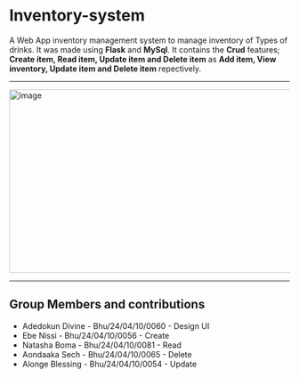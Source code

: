 # Inventory-system
A Web App inventory management system to manage inventory of Types of drinks.
It was made using **Flask** and **MySql**. 
It contains the **Crud** features; **Create item, Read item, Update item and Delete item** as **Add item, View inventory, Update item and Delete item** repectively.
___
<img width="884" height="329" alt="image" src="https://github.com/user-attachments/assets/71c5fe35-586b-487e-a238-376b67f863ab" />

___

## Group Members and contributions 
- Adedokun Divine    - Bhu/24/04/10/0060 - Design UI
- Ebe Nissi          - Bhu/24/04/10/0056 - Create 
- Natasha Boma       - Bhu/24/04/10/0081 - Read
- Aondaaka Sech      - Bhu/24/04/10/0065 - Delete
- Alonge Blessing    - Bhu/24/04/10/0054 - Update
